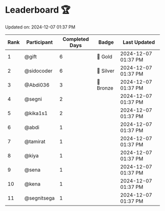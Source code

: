 # Leaderboard 🏆

Updated on: 2024-12-07 01:37 PM

| Rank | Participant       | Completed Days | Badge      | Last Updated         |
|------|-------------------|----------------|------------|----------------------|
| 1    | @gift             | 6              | 🏅 Gold     | 2024-12-07 01:37 PM |
| 2    | @sidocoder        | 6              | 🥈 Silver   | 2024-12-07 01:37 PM |
| 3    | @Abdi036          | 3              | 🥉 Bronze   | 2024-12-07 01:37 PM |
| 4    | @segni            | 2              |            | 2024-12-07 01:37 PM |
| 5    | @kika1s1          | 2              |            | 2024-12-07 01:37 PM |
| 6    | @abdi             | 1              |            | 2024-12-07 01:37 PM |
| 7    | @tamirat          | 1              |            | 2024-12-07 01:37 PM |
| 8    | @kiya             | 1              |            | 2024-12-07 01:37 PM |
| 9    | @sena             | 1              |            | 2024-12-07 01:37 PM |
| 10   | @kena             | 1              |            | 2024-12-07 01:37 PM |
| 11   | @segnitsega       | 1              |            | 2024-12-07 01:37 PM |
